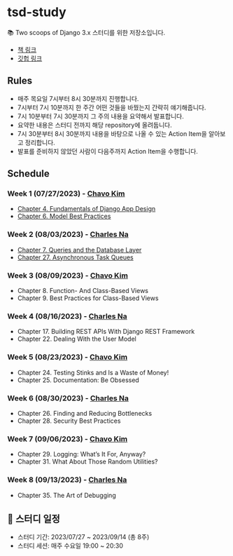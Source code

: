 # tsd-study

📚 Two scoops of Django 3.x 스터디를 위한 저장소입니다.

- [책 링크](https://www.feldroy.com/books/two-scoops-of-django-3-x)
- [깃헙 링크](https://github.com/feldroy/two-scoops-of-django-3.x)

## Rules

- 매주 목요일 7시부터 8시 30분까지 진행합니다.
- 7시부터 7시 10분까지 한 주간 어떤 것들을 바꿨는지 간략히 얘기해줍니다.
- 7시 10분부터 7시 30분까지 그 주의 내용을 요약해서 발표합니다.
- 요약한 내용은 스터디 전까지 해당 repository에 올려둡니다.
- 7시 30분부터 8시 30분까지 내용을 바탕으로 나올 수 있는 Action Item을 알아보고 정리합니다.
- 발표를 준비하지 않았던 사람이 다음주까지 Action Item을 수행합니다.

## Schedule

### Week 1 (07/27/2023) - [Chavo Kim](https://github.com/chavokim)
- [Chapter 4. Fundamentals of Django App Design](04.md)
- [Chapter 6. Model Best Practices](06.md)

### Week 2 (08/03/2023) - [Charles Na](https://github.com/nayong2021)
- [Chapter 7. Queries and the Database Layer](07.md)
- [Chapter 27. Asynchronous Task Queues](27.md)

### Week 3 (08/09/2023) - [Chavo Kim](https://github.com/chavokim)
- Chapter 8. Function- And Class-Based Views
- Chapter 9. Best Practices for Class-Based Views

### Week 4 (08/16/2023) - [Charles Na](https://github.com/nayong2021)
- Chapter 17. Building REST APIs With Django REST Framework
- Chapter 22. Dealing With the User Model

### Week 5 (08/23/2023) - [Chavo Kim](https://github.com/chavokim)
- Chapter 24. Testing Stinks and Is a Waste of Money!
- Chapter 25. Documentation: Be Obsessed

### Week 6 (08/30/2023) - [Charles Na](https://github.com/nayong2021)
- Chapter 26. Finding and Reducing Bottlenecks
- Chapter 28. Security Best Practices

### Week 7 (09/06/2023) - [Chavo Kim](https://github.com/chavokim)
- Chapter 29. Logging: What’s It For, Anyway?
- Chapter 31. What About Those Random Utilities?

### Week 8 (09/13/2023) - [Charles Na](https://github.com/nayong2021)
- Chapter 35. The Art of Debugging

## 📆 스터디 일정

- 스터디 기간: 2023/07/27 ~ 2023/09/14 (총 8주)
- 스터디 세션: 매주 수요일 19:00 ~ 20:30
